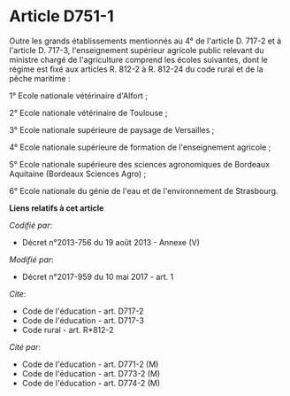 # Article D751-1

Outre les grands établissements mentionnés au 4° de l'article D. 717-2 et à l'article D. 717-3, l'enseignement supérieur
agricole public relevant du ministre chargé de l'agriculture comprend les écoles suivantes, dont le régime est fixé aux
articles R. 812-2 à R. 812-24 du code rural et de la pêche maritime :

1° Ecole nationale vétérinaire d'Alfort ;

2° Ecole nationale vétérinaire de Toulouse ;

3° Ecole nationale supérieure de paysage de Versailles ;

4° Ecole nationale supérieure de formation de l'enseignement agricole ;

5° Ecole nationale supérieure des sciences agronomiques de Bordeaux Aquitaine (Bordeaux Sciences Agro) ;

6° Ecole nationale du génie de l'eau et de l'environnement de Strasbourg.

**Liens relatifs à cet article**

_Codifié par_:

  - Décret n°2013-756 du 19 août 2013 -  Annexe (V)

_Modifié par_:

  - Décret n°2017-959 du 10 mai 2017 - art. 1

_Cite_:

  - Code de l'éducation - art. D717-2
  - Code de l'éducation - art. D717-3
  - Code rural - art. R*812-2

_Cité par_:

  - Code de l'éducation - art. D771-2 (M)
  - Code de l'éducation - art. D773-2 (M)
  - Code de l'éducation - art. D774-2 (M)
